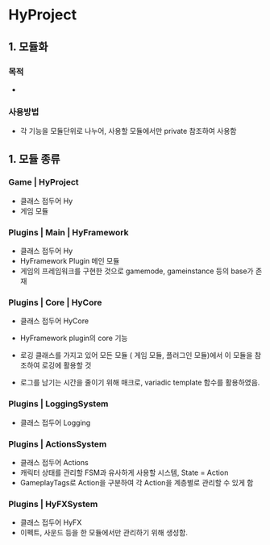 # HyProject

## 1. 모듈화

### 목적 
- 

### 사용방법
- 각 기능을 모듈단위로 나누어, 사용할 모듈에서만 private 참조하여 사용함




## 1. 모듈 종류

### Game | HyProject
- 클래스 접두어 Hy
- 게임 모듈



### Plugins | Main | HyFramework
- 클래스 접두어 Hy
- HyFramework Plugin 메인 모듈
- 게임의 프레임워크를 구현한 것으로 gamemode, gameinstance 등의 base가 존재


### Plugins | Core | HyCore
- 클래스 접두어 HyCore
- HyFramework plugin의 core 기능

- 로깅 클래스를 가지고 있어 모든 모듈 ( 게임 모듈, 플러그인 모듈)에서 이 모듈을 참조하여 로깅에 활용할 것
- 로그를 남기는 시간을 줄이기 위해 매크로, variadic template 함수를 활용하였음.

### Plugins | LoggingSystem
- 클래스 접두어 Logging


### Plugins | ActionsSystem
- 클래스 접두어 Actions
- 캐릭터 상태를 관리할 FSM과 유사하게 사용할 시스템, State = Action
- GameplayTags로 Action을 구분하여 각 Action을 계층별로 관리할 수 있게 함


### Plugins | HyFXSystem
- 클래스 접두어 HyFX
- 이펙트, 사운드 등을 한 모듈에서만 관리하기 위해 생성함.

